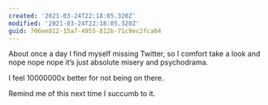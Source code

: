 ```yaml
---
created: '2021-03-24T22:18:05.320Z'
modified: '2021-03-24T22:18:05.320Z'
guid: 706ee812-15a7-4955-812b-71c9ec2fca04
---
```

About once a day I find myself missing Twitter, so I comfort take a look and nope nope nope it’s just absolute misery and psychodrama. 

I feel 10000000x better for not being on there.

Remind me of this next time I succumb to it. 
